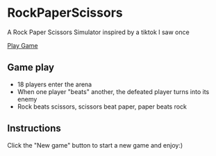 # RockPaperScissors
A Rock Paper Scissors Simulator inspired by a tiktok I saw once

[Play Game](https://juilie.github.io/RockPaperScissors/ "Rock, Paper, Scissors Simulator")

## Game play
- 18 players enter the arena
- When one player "beats" another, the defeated player turns into its enemy
- Rock beats scissors, scissors beat paper, paper beats rock

## Instructions
Click the "New game" button to start a new game and enjoy:)

